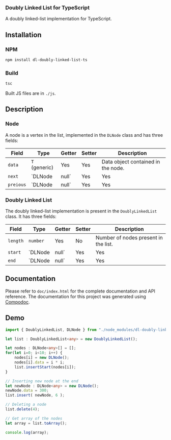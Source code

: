 ### Doubly Linked List for TypeScript

A doubly linked-list implementation for TypeScript.

## Installation

### NPM
```sh
npm install dl-doubly-linked-list-ts
```

### Build
```sh
tsc
```
Built JS files are in `./js`.

## Description

### Node
A node is a vertex in the list, implemented in the `DLNode` class and has three fields:

|Field|Type|Getter|Setter|Description|
|-|-|-|-|-|
|`data`|`T` (generic)|Yes|Yes|Data object contained in the node.|
|`next`|`DLNode | null`|Yes|Yes|Reference to next node, `null` if its last node.|
|`preious`|`DLNode | null`|Yes|Yes|Reference to previous node. `null` if its first node.|

### Doubly Linked List
The doubly linked-list implementation is present in the `DoublyLinkedList` class. It has three fields:

|Field|Type|Getter|Setter|Description|
|-|-|-|-|-|
|`length`|`number`|Yes|No|Number of nodes present in the list.|
|`start`|`DLNode | null`|Yes|Yes|Reference to start node, `null` if list is empty.|
|`end`|`DLNode | null`|Yes|Yes|Reference to last node. `null` if list is empty.|

## Documentation
Please refer to `doc/index.html` for the complete documentation and API reference. The documentation for this project was generated using [Compodoc](https://compodoc.app/).

## Demo

```typescript
import { DoublyLinkedList, DLNode } from "./node_modules/dl-doubly-linked-list";

let list : DoublyLinkedList<any> = new DoublyLinkedList();

let nodes : DLNode<any>[] = [];
for(let i=0; i<10; i++) {
    nodes[i] = new DLNode(); 
    nodes[i].data = i * i;
    list.insertStart(nodes[i]);
}

// Inserting new node at the end
let newNode : DLNode<any> = new DLNode();
newNode.data = 300;
list.insert( newNode, 6 );

// Deleting a node
list.delete(4);

// Get array of the nodes
let array = list.toArray();

console.log(array);
```
